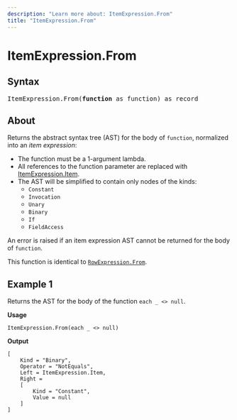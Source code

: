 ```yaml
---
description: "Learn more about: ItemExpression.From"
title: "ItemExpression.From"
---
```

# ItemExpression.From

## Syntax

<pre>
ItemExpression.From(<b>function</b> as function) as record
</pre>

## About

Returns the abstract syntax tree (AST) for the body of `function`, normalized into an *item expression*:

* The function must be a 1-argument lambda.
* All references to the function parameter are replaced with [ItemExpression.Item](itemexpression-item.md).
* The AST will be simplified to contain only nodes of the kinds:
  * `Constant`
  * `Invocation`
  * `Unary`
  * `Binary`
  * `If`
  * `FieldAccess`

An error is raised if an item expression AST cannot be returned for the body of `function`.

This function is identical to [`RowExpression.From`](rowexpression-from.md).

## Example 1

Returns the AST for the body of the function `each _ <> null`.

**Usage**

```powerquery-m
ItemExpression.From(each _ <> null)
```

**Output**

```powerquery-m
[
    Kind = "Binary",
    Operator = "NotEquals",
    Left = ItemExpression.Item,
    Right =
    [
        Kind = "Constant",
        Value = null
    ]
]
```
